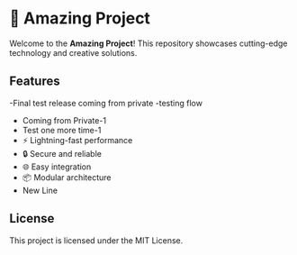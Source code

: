 # 🚀 Amazing Project

Welcome to the **Amazing Project**! This repository showcases cutting-edge technology and creative solutions.

## Features
-Final test release coming from private
-testing flow
- Coming from Private-1
- Test one more time-1
- ⚡ Lightning-fast performance
- 🔒 Secure and reliable
- 🌐 Easy integration
- 📦 Modular architecture
- New Line

## License

This project is licensed under the MIT License.
